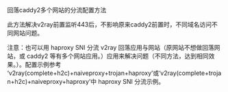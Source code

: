 回落caddy2多个网站的分流配置方法

此方法解决v2ray前置监听443后，不影响原来caddy2前置时，不同域名访问不同网站问题。

注意：也可以用 haproxy SNI 分流 v2ray 回落应用与网站（原网站不想做回落网站，或 caddy2 等有多个网站应用。）应用来解决问题（不同方法，达到相同效果。）。配置示例参考 ‘v2ray(complete+h2c)+naiveproxy+trojan+haproxy’或‘v2ray(complete+trojan+h2c)+naiveproxy+haproxy’中 haproxy SNI 分流示例。

